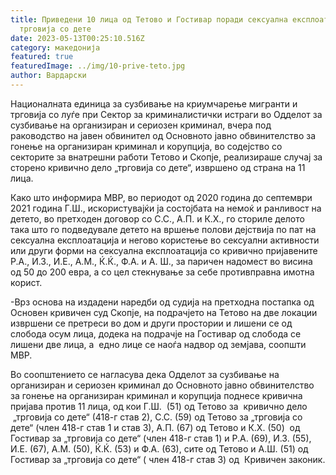 ```yaml
---
title: Приведени 10 лица од Тетово и Гостивар поради сексуална експлоатација и
  трговија со дете
date: 2023-05-13T00:25:10.516Z
category: македонија
featured: true
featuredImage: ../img/10-prive-teto.jpg
author: Вардарски
---
```

<!--StartFragment-->

Националната единица за сузбивање на криумчарење мигранти и трговија со луѓе при Сектор за криминалистички истраги во Одделот за сузбивање на организиран и сериозен криминал, вчера под раководство на јавен обвинител од Основното јавно обвинителство за гонење на организиран криминал и корупција, во содејство со секторите за внатрешни работи Тетово и Скопје, реализираше случај за сторено кривично дело „трговија со дете“, извршено од страна на 11 лица.

Како што информира МВР, во периодот од 2020 година до септември 2021 година Г.Ш., искористувајќи ја состојбата на немоќ и ранливост на детето, во претходен договор со С.С., А.П. и К.Х., го сториле делото така што го подведувале детето на вршење полови дејствија по пат на сексуална експлоатација и негово користење во сексуални активности или други форми на сексуална експлоатација со кривично пријавените Р.А., И.З., И.Е., А.М., Ќ.Ќ., Ф.А. и А. Ш., за паричен надомест во висина од 50 до 200 евра, а со цел стекнување за себе противправна имотна корист.

\-Врз основа на издадени наредби од судија на претходна постапка од Основен кривичен суд Скопје, на подрачјето на Тетово на две локации извршени се претреси во дом и други простории и лишени се од слобода осум лица, додека на подрачје на Гостивар од слобода се лишени две лица, а  едно лице се наоѓа надвор од земјава, соопшти МВР. 

Во соопштението се нагласува дека Одделот за сузбивање на организиран и сериозен криминал до Основното јавно обвинителство за гонење на организиран криминал и корупција поднесе кривична пријава против 11 лица, од кои Г.Ш.  (51) од Тетово за  кривично дело  „трговија со дете“ (418-г став 2), С.С. (59) од Тетово за „трговија со дете“ (член 418-г став 1 и став 3), А.П. (67) од Тетово и К.Х. (50)  од Гостивар за „трговија со дете“ (член 418-г став 1) и Р.А. (69), И.З. (55), И.Е. (67), А.М. (50), Ќ.Ќ. (53) и Ф.А. (63), сите од Тетово и А.Ш. (51) од Гостивар за „трговија со дете“ ( член 418-г став 3) од  Кривичен законик.

<!--EndFragment-->